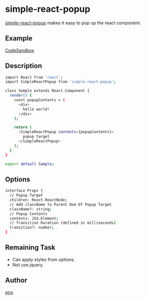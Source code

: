 # simple-react-popup

[simple-react-popup](https://www.npmjs.com/package/simple-react-popup) makes it easy to pop up the react component.

## Example

[CodeSandbox](https://codesandbox.io/s/w67j900w8l)

## Description

```bash
import React from 'react';
import SimpleReactPopup from 'simple-react-popup';

class Sample extends React.Component {
  render() {
    const popupContents = (
      <div>
        hello world!
      </div>
    );

    return (
      <SimpleReactPopup contents={popupContents}>
        popup target
      </SimpleReactPopup>
    );
  }
}

export default Sample;
```

## Options

```bash
interface Props {
  // Popup Target
  children: React.ReactNode;
  // Add className to Parent Dom Of Popup Target
  className?: string;
  // Popup Contents
  contents: JSX.Element;
  // Transition Duration (defined in milliseconds)
  transition?: number;
}
```

## Remaining Task

- Can apply styles from options.
- Not use jquery.

## Author

[piro](https://github.com/piro0919)
